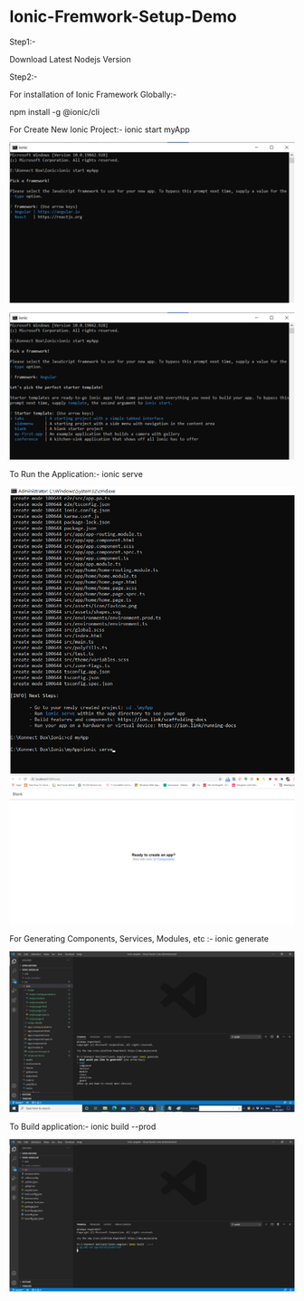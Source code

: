 # Ionic-Fremwork-Setup-Demo

Step1:-

Download Latest Nodejs Version

Step2:-

For installation of Ionic Framework Globally:-

npm install -g @ionic/cli

For Create New Ionic Project:- ionic start myApp

![](https://github.com/Kishore117/Ionic-Fremwork-Setup-Demo/blob/eb2e1ab9796d6183be966dda6576058ec78d95d2/New%20folder/01.png)

![](https://github.com/Kishore117/Ionic-Fremwork-Setup-Demo/blob/eb2e1ab9796d6183be966dda6576058ec78d95d2/New%20folder/02.png)

To Run the Application:- ionic serve

![](https://github.com/Kishore117/Ionic-Fremwork-Setup-Demo/blob/eb2e1ab9796d6183be966dda6576058ec78d95d2/New%20folder/03.png)
![](https://github.com/Kishore117/Ionic-Fremwork-Setup-Demo/blob/eb2e1ab9796d6183be966dda6576058ec78d95d2/New%20folder/06.png)

For Generating Components, Services, Modules, etc :- ionic generate

![](https://github.com/Kishore117/Ionic-Fremwork-Setup-Demo/blob/eb2e1ab9796d6183be966dda6576058ec78d95d2/New%20folder/04.png)

To Build application:- ionic build --prod

![](https://github.com/Kishore117/Ionic-Fremwork-Setup-Demo/blob/eb2e1ab9796d6183be966dda6576058ec78d95d2/New%20folder/05.png)



